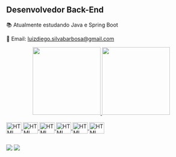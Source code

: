 ## Desenvolvedor Back-End
<p>📚 Atualmente estudando Java e Spring Boot</p>
<p>📩 Email: <a href="mailto:luizdiego.silvabarbosa@gmail.com">luizdiego.silvabarbosa@gmail.com</a></p>

<a href="https://github.com/Diego-SLuiz">

<div align="center">
  <img display="block" height="180em" src="https://github-readme-stats-sigma-five.vercel.app/api?username=Diego-SLuiz&show_icons=true&theme=dark&include_all_commits=true&count_private=true"/>
  <img display="block" height="180em" src="https://github-readme-stats-sigma-five.vercel.app/api/top-langs/?username=Diego-SLuiz&layout=compact&langs_count=7&theme=dark"/>
</div>

<div style="display: inline_block"><br>
  <img align="center" alt="HTML" height="30" width="40" src="https://cdn.jsdelivr.net/gh/devicons/devicon/icons/html5/html5-original.svg">
  <img align="center" alt="HTML" height="30" width="40" src="https://cdn.jsdelivr.net/gh/devicons/devicon/icons/css3/css3-original.svg">
  <img align="center" alt="HTML" height="30" width="40" src="https://cdn.jsdelivr.net/gh/devicons/devicon/icons/javascript/javascript-original.svg">
  <img align="center" alt="HTML" height="30" width="40" src="https://cdn.jsdelivr.net/gh/devicons/devicon/icons/python/python-original.svg">
  <img align="center" alt="HTML" height="30" width="40" src="https://cdn.jsdelivr.net/gh/devicons/devicon/icons/java/java-original.svg">
  <img align="center" alt="HTML" height="30" width="40" src="https://cdn.jsdelivr.net/gh/devicons/devicon/icons/sqlite/sqlite-original.svg">
</div>

</a>

##

<div>
  <a target="_blank" href="mailto:luizdiego.silvabarbosa@gmail.com"><img src="https://img.shields.io/badge/Gmail-D14836?style=for-the-badge&logo=gmail&logoColor=white"></a>
  <a target="_blank" href="https://www.linkedin.com/in/diego-sluiz/"><img src="https://img.shields.io/badge/LinkedIn-0077B5?style=for-the-badge&logo=linkedin&logoColor=white"></a>

</div>
